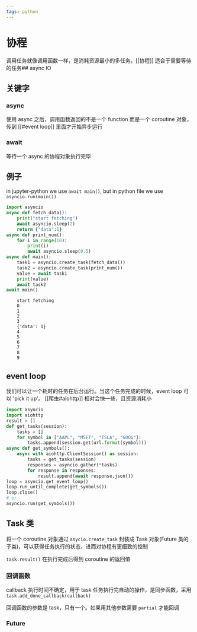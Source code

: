 ```yaml
---
tags: python
---
```

# 协程

调用任务就像调用函数一样，是消耗资源最小的多任务。[[协程]] 适合于需要等待的任务## async IO

## 关键字

### async

使用 async 之后，调用函数返回的不是一个 function 而是一个 coroutine 对象，传到 [[#event loop]] 里面才开始异步运行

### await

等待一个 async 的协程对象执行完毕

## 例子

in jupyter-python we use `await main()`, but in python file we use `asyncio.run(main())`

```python
import asyncio
async def fetch_data():
    print("start fetching")
    await asyncio.sleep(2)
    return {"data":1}
async def print_num():
    for i in range(10):
        print(i)
        await asyncio.sleep(0.5)
async def main():
    task1 = asyncio.create_task(fetch_data())
    task2 = asyncio.create_task(print_num())
    value = await task1
    print(value)
    await task2
await main()
```

```text
    start fetching
    0
    1
    2
    3
    {'data': 1}
    4
    5
    6
    7
    8
    9
```

## event loop

我们可以让一个耗时的任务在后台运行。当这个任务完成的时候，event loop 可以 'pick it up'。
[[爬虫#aiohttp]] 相对会快一些，且资源消耗小

```python
import asyncio
import aiohttp
result = []
def get_tasks(session):
    tasks = []
    for symbol in ["AAPL", "MSFT", "TSLA", "GOOG"]:
        tasks.append(session.get(url.format(symbol)))
async def get_symbols():
    async with aiohttp.ClientSession() as session:
        tasks = get_tasks(session)
        responses = asyncio.gather(*tasks)
        for response in responses:
            result.append(await response.json())
loop = asyncio.get_event_loop()
loop.run_until_complete(get_symbols())
loop.close()
# or
asyncio.run(get_symbols())
```

## Task 类

将一个 coroutine 对象通过 `asycio.create_task` 封装成 Task 对象(Future 类的子类)，可以获得任务执行的状态，进而对协程有更细致的控制

`task.result()` 在执行完成后得到 coroutine 的返回值

### 回调函数

callback 执行时间不确定，用于 task 任务执行完自动的操作，是同步函数，采用 `task.add_done_callback(callback)`

回调函数的参数是 task，只有一个。如果用其他参数需要 `partial` 才能回调

### Future
